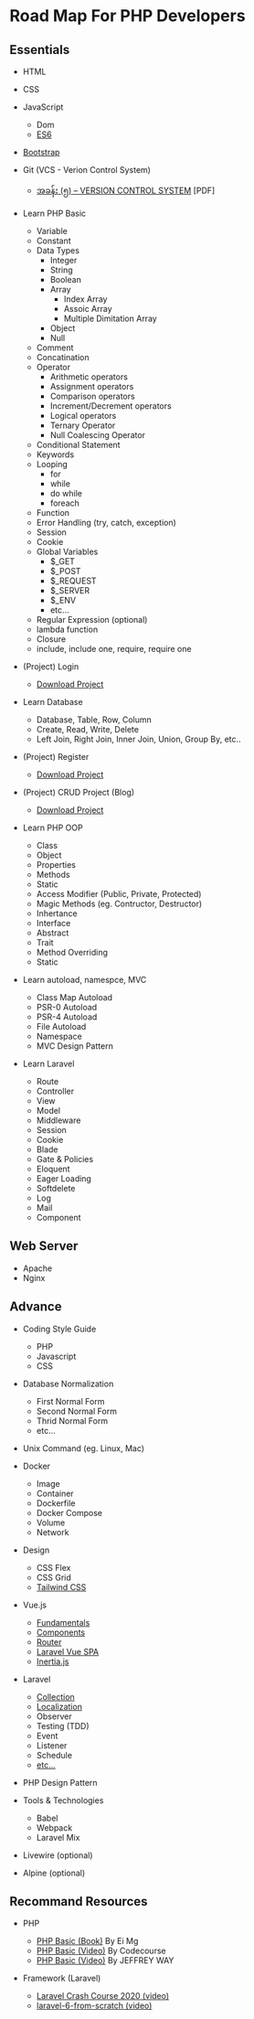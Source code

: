 # Road Map For PHP Developers

## Essentials

- HTML
- CSS
- JavaScript
  - Dom
  - [ES6](https://www.youtube.com/watch?v=_TCiBKki2is&list=PLgzczcvIi04P7xy8wcw1odJGuBzTYEzX7)
- [Bootstrap](https://getbootstrap.com/)
- Git (VCS - Verion Control System)
  - [အခန်း (၅) – VERSION CONTROL SYSTEM](https://eimaung.com/rockstar-developer/) [PDF]
- Learn PHP Basic
  - Variable
  - Constant
  - Data Types
    - Integer
    - String
    - Boolean
    - Array
      - Index Array
      - Assoic Array
      - Multiple Dimitation Array
    - Object
    - Null
  - Comment
  - Concatination
  - Operator
    - Arithmetic operators
    - Assignment operators
    - Comparison operators
    - Increment/Decrement operators
    - Logical operators
    - Ternary Operator
    - Null Coalescing Operator
  - Conditional Statement
  - Keywords
  - Looping
    - for
    - while
    - do while
    - foreach
  - Function
  - Error Handling (try, catch, exception)
  - Session
  - Cookie
  - Global Variables
    - $_GET
    - $_POST
    - $_REQUEST
    - $_SERVER
    - $_ENV
    - etc...
  - Regular Expression (optional)
  - lambda function
  - Closure
  - include, include one, require, require one

- (Project) Login
  - [Download Project](https://github.com/scm-ojt/login)
- Learn Database
  - Database, Table, Row, Column
  - Create, Read, Write, Delete
  - Left Join, Right Join, Inner Join, Union, Group By, etc..
- (Project) Register
  - [Download Project](#)
- (Project) CRUD Project (Blog)
  - [Download Project](#)
- Learn PHP OOP
  - Class
  - Object
  - Properties
  - Methods
  - Static
  - Access Modifier (Public, Private, Protected)
  - Magic Methods (eg. Contructor, Destructor)
  - Inhertance
  - Interface
  - Abstract
  - Trait
  - Method Overriding
  - Static
- Learn autoload, namespce, MVC
  - Class Map Autoload
  - PSR-0 Autoload
  - PSR-4 Autoload
  - File Autoload
  - Namespace
  - MVC Design Pattern
- Learn Laravel
  - Route
  - Controller
  - View
  - Model
  - Middleware
  - Session
  - Cookie
  - Blade
  - Gate & Policies
  - Eloquent
  - Eager Loading
  - Softdelete
  - Log
  - Mail
  - Component

## Web Server

- Apache
- Nginx

## Advance

- Coding Style Guide
  - PHP
  - Javascript
  - CSS

- Database Normalization
  - First Normal Form
  - Second Normal Form
  - Thrid Normal Form
  - etc...

- Unix Command (eg. Linux, Mac)

- Docker
  - Image
  - Container
  - Dockerfile
  - Docker Compose
  - Volume
  - Network

- Design
  - CSS Flex
  - CSS Grid
  - [Tailwind CSS](https://tailwindcss.com)

- Vue.js
  - [Fundamentals](https://www.youtube.com/watch?v=NVnFWzVEBMA&list=PLgzczcvIi04PRf2h4ofMfNWP69dmBfXNr)
  - [Components](https://www.youtube.com/watch?v=J8v0rsW2C98&list=PLgzczcvIi04N6k_tSvG9YAMr62xyaQrhz)
  - [Router](https://www.youtube.com/watch?v=A8_H0HjZgsk&list=PLgzczcvIi04Pd-PiyapkFno4EsboKvfPt)
  - [Laravel Vue SPA](https://www.youtube.com/watch?v=AFxm8YBurPg&list=PLgzczcvIi04OvLaYg3AzYeMf8xGMkz_qU)
  - [Inertia.js](https://www.youtube.com/watch?v=IeMoVOHhMic&list=PLgzczcvIi04MR4fDn7RczGK3JXcI01Rss)

- Laravel
  - [Collection](https://laravel.com/docs/8.x/collections#introduction)
  - [Localization](https://laravel.com/docs/8.x/localization)
  - Observer
  - Testing (TDD)
  - Event
  - Listener
  - Schedule
  - [etc...](https://laravel.com/docs/8.x)

- PHP Design Pattern

- Tools & Technologies
  - Babel
  - Webpack
  - Laravel Mix

- Livewire (optional)
- Alpine (optional)

## Recommand Resources
- PHP
  - [PHP Basic (Book)](https://eimaung.com/professional-web-developer) By Ei Mg
  - [PHP Basic (Video)](https://www.youtube.com/watch?v=XKWqdp17BFo&list=PLfdtiltiRHWHjTPiFDRdTOPtSyYfz3iLW) By Codecourse
  - [PHP Basic (Video)](https://laracasts.com/series/php-for-beginners) By JEFFREY WAY

- Framework (Laravel)
  - [Laravel Crash Course 2020 (video)](https://www.youtube.com/watch?v=MFh0Fd7BsjE)
  - [laravel-6-from-scratch (video)](https://laracasts.com/series/laravel-6-from-scratch)

